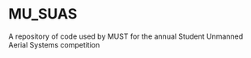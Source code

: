 # MU_SUAS
A repository of code used by MUST for the annual Student Unmanned Aerial Systems competition
